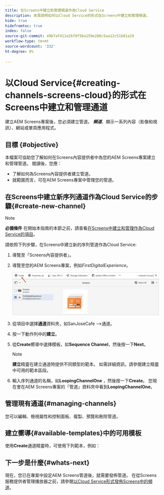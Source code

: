 ```yaml
---
title: 在Screens中建立和管理頻道作為Cloud Service
description: 本頁說明如何以Cloud Service的形式在Screens中建立和管理頻道。
hide: true
hidefromtoc: true
index: false
source-git-commit: 49b7af411e26f0f56a159e288c5aa12c51b81a19
workflow-type: tm+mt
source-wordcount: '332'
ht-degree: 0%

---
```



# 以Cloud Service{#creating-channels-screens-cloud}的形式在Screens中建立和管理通道

建立AEM Screens專案後，您必須建立管道。
***頻道***、顯示一系列內容（影像和視訊）、網站或單頁應用程式。

## 目標 {#objective}

本檔案可協助您了解如何在Screens內容提供者中為您的AEM Screens專案建立和管理管道。 閱讀後，您應：

* 了解如何為Screens內容提供者建立管道。
* 就範圍而言，可在AEM Screens專案中管理您的管道。

## 在Screens中建立新序列通道作為Cloud Service的步驟{#create-new-channel}

>[!NOTE]
>**必備條件**
>在開始本指南的本節之前，請查看[在Screens中建立和管理作為Cloud Service的項目](/help/screens-cloud/creating-content/creating-projects-screens-cloud.md)。

請依照下列步驟，在Screens中建立新的序列管道作為Cloud Service:

1. 導覽至「Screens內容提供者」。

1. 導覽至您的AEM Screens專案，例如&#x200B;*FirstDigitalExperience*。

   ![](/help/screens-cloud/assets/create-content/create-channel1.png)

1. 從項目中選擇&#x200B;**通道**&#x200B;資料夾，如SanJoseCafe —>通道。
1. 按一下動作列中的&#x200B;**建立**。
1. 從&#x200B;**Create**&#x200B;嚮導中選擇模板，如&#x200B;**Sequence Channel**，然後按一下&#x200B;**Next**。

   >[!NOTE]
   > **建立**&#x200B;精靈在建立通道時提供不同類型的範本。 如需詳細資訊，請參閱建立精靈中可用的範本區段。

1. 輸入序列通道的名稱，如&#x200B;**LoopingChannelOne** ，然後按一下&#x200B;**Create**。
您現在會在AEM Screens專案的「管道」資料夾中看到**LoopingChannelOne**。

## 管理現有通道{#managing-channels}

您可以編輯、檢視屬性和控制面板、複製、預覽和刪除管道。

## 建立嚮導{#available-templates}中的可用模板

使用&#x200B;**Create**&#x200B;通道精靈時，可使用下列範本，例如：

## 下一步是什麼{#whats-next}

現在，您已在專案中設定AEM Screens管道後，就需要發佈管道。 在從Screens服務提供者管理播放器之前，請參閱[以Cloud Service形式發佈Screens中的頻道](/help/screens-cloud/creating-content/manage-publish.md)。